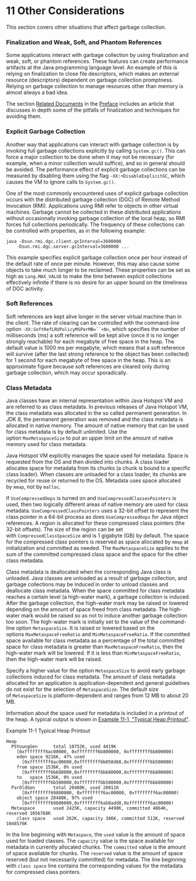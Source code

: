 11 Other Considerations
============================================================

This section covers other situations that affect garbage collection. 

### Finalization and Weak, Soft, and Phantom References

Some applications interact with garbage collection by using finalization and weak, soft, or phantom references. These features can create performance artifacts at the Java programming language level. An example of this is relying on finalization to close file descriptors, which makes an external resource (descriptors) dependent on garbage collection promptness. Relying on garbage collection to manage resources other than memory is almost always a bad idea. 

The section [Related Documents][1] in the [Preface][2] includes an article that discusses in depth some of the pitfalls of finalization and techniques for avoiding them.

### Explicit Garbage Collection

Another way that applications can interact with garbage collection is by invoking full garbage collections explicitly by calling `System.gc()`. This can force a major collection to be done when it may not be necessary (for example, when a minor collection would suffice), and so in general should be avoided. The performance effect of explicit garbage collections can be measured by disabling them using the flag `-XX:+DisableExplicitGC`, which causes the VM to ignore calls to `System.gc()`.

One of the most commonly encountered uses of explicit garbage collection occurs with the distributed garbage collection (DGC) of Remote Method Invocation (RMI). Applications using RMI refer to objects in other virtual machines. Garbage cannot be collected in these distributed applications without occasionally invoking garbage collection of the local heap, so RMI forces full collections periodically. The frequency of these collections can be controlled with properties, as in the following example:

```
java -Dsun.rmi.dgc.client.gcInterval=3600000
    -Dsun.rmi.dgc.server.gcInterval=3600000 ...
```

This example specifies explicit garbage collection once per hour instead of the default rate of once per minute. However, this may also cause some objects to take much longer to be reclaimed. These properties can be set as high as `Long.MAX_VALUE` to make the time between explicit collections effectively infinite if there is no desire for an upper bound on the timeliness of DGC activity. 

### Soft References

Soft references are kept alive longer in the server virtual machine than in the client. The rate of clearing can be controlled with the command-line option `-XX:SoftRefLRUPolicyMSPerMB=``<N>`, which specifies the number of milliseconds (ms) a soft reference will be kept alive (once it is no longer strongly reachable) for each megabyte of free space in the heap. The default value is 1000 ms per megabyte, which means that a soft reference will survive (after the last strong reference to the object has been collected) for 1 second for each megabyte of free space in the heap. This is an approximate figure because soft references are cleared only during garbage collection, which may occur sporadically. 

### Class Metadata

Java classes have an internal representation within Java Hotspot VM and are referred to as class metadata. In previous releases of Java Hotspot VM, the class metadata was allocated in the so called permanent generation. In JDK 8, the permanent generation was removed and the class metadata is allocated in native memory. The amount of native memory that can be used for class metadata is by default unlimited. Use the option `MaxMetaspaceSize` to put an upper limit on the amount of native memory used for class metadata.

Java Hotspot VM explicitly manages the space used for metadata. Space is requested from the OS and then divided into chunks. A class loader allocates space for metadata from its chunks (a chunk is bound to a specific class loader). When classes are unloaded for a class loader, its chunks are recycled for reuse or returned to the OS. Metadata uses space allocated by `mmap`, not by `malloc`.

If `UseCompressedOops` is turned on and `UseCompressedClassesPointers` is used, then two logically different areas of native memory are used for class metadata. `UseCompressedClassPointers` uses a 32-bit offset to represent the class pointer in a 64-bit process as does `UseCompressedOops` for Java object references. A region is allocated for these compressed class pointers (the 32-bit offsets). The size of the region can be set with `CompressedClassSpaceSize` and is 1 gigabyte (GB) by default. The space for the compressed class pointers is reserved as space allocated by `mmap` at initialization and committed as needed. The `MaxMetaspaceSize` applies to the sum of the committed compressed class space and the space for the other class metadata.

Class metadata is deallocated when the corresponding Java class is unloaded. Java classes are unloaded as a result of garbage collection, and garbage collections may be induced in order to unload classes and deallocate class metadata. When the space committed for class metadata reaches a certain level (a high-water mark), a garbage collection is induced. After the garbage collection, the high-water mark may be raised or lowered depending on the amount of space freed from class metadata. The high-water mark would be raised so as not to induce another garbage collection too soon. The high-water mark is initially set to the value of the command-line option `MetaspaceSize`. It is raised or lowered based on the options `MaxMetaspaceFreeRatio` and `MinMetaspaceFreeRatio`. If the committed space available for class metadata as a percentage of the total committed space for class metadata is greater than `MaxMetaspaceFreeRatio`, then the high-water mark will be lowered. If it is less than `MinMetaspaceFreeRatio`, then the high-water mark will be raised.

Specify a higher value for the option `MetaspaceSize` to avoid early garbage collections induced for class metadata. The amount of class metadata allocated for an application is application-dependent and general guidelines do not exist for the selection of `MetaspaceSize`. The default size of `MetaspaceSize` is platform-dependent and ranges from 12 MB to about 20 MB. 

Information about the space used for metadata is included in a printout of the heap. A typical output is shown in [Example 11-1, "Typical Heap Printout"][3].

 Example 11-1 Typical Heap Printout

```
Heap
  PSYoungGen      total 10752K, used 4419K
    [0xffffffff6ac00000, 0xffffffff6b800000, 0xffffffff6b800000)
    eden space 9216K, 47% used
      [0xffffffff6ac00000,0xffffffff6b050d68,0xffffffff6b500000)
    from space 1536K, 0% used
      [0xffffffff6b680000,0xffffffff6b680000,0xffffffff6b800000)
    to   space 1536K, 0% used
      [0xffffffff6b500000,0xffffffff6b500000,0xffffffff6b680000)
  ParOldGen       total 20480K, used 20011K
      [0xffffffff69800000, 0xffffffff6ac00000, 0xffffffff6ac00000)
    object space 20480K, 97% used 
      [0xffffffff69800000,0xffffffff6ab8add8,0xffffffff6ac00000)
  Metaspace       used 2425K, capacity 4498K, committed 4864K, reserved 1056768K
    class space   used 262K, capacity 386K, committed 512K, reserved 1048576K
```

In the line beginning with `Metaspace`, the `used` value is the amount of space used for loaded classes. The `capacity` value is the space available for metadata in currently allocated chunks. The `committed` value is the amount of space available for chunks. The `reserved` value is the amount of space reserved (but not necessarily committed) for metadata. The line beginning with `class space` line contains the corresponding values for the metadata for compressed class pointers.

[1]:https://docs.oracle.com/javase/8/docs/technotes/guides/vm/gctuning/preface.html#gct_related
[2]:https://docs.oracle.com/javase/8/docs/technotes/guides/vm/gctuning/preface.html#CHDBHEGA
[3]:https://docs.oracle.com/javase/8/docs/technotes/guides/vm/gctuning/considerations.html#typical_heap_printout